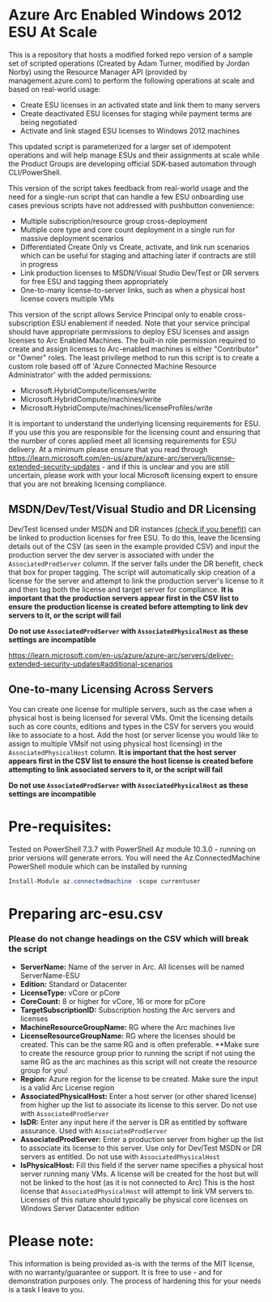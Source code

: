 # Azure Arc Enabled Windows 2012 ESU At Scale
This is a repository that hosts a modified forked repo version of a sample set of scripted operations (Created by Adam Turner, modified by Jordan Norby) using the Resource Manager API (provided by management.azure.com) to perform the following operations at scale and based on real-world usage:
+ Create ESU licenses in an activated state and link them to many servers
+ Create deactivated ESU licenses for staging while payment terms are being negotiated
+ Activate and link staged ESU licenses to Windows 2012 machines

This updated script is parameterized for a larger set of idempotent operations and will help manage ESUs and their assignments at scale while the Product Groups are developing official SDK-based automation through CLI/PowerShell.

This version of the script takes feedback from real-world usage and the need for a single-run script that can handle a few ESU onboarding use cases previous scripts have not addressed with pushbutton convenience:
+ Multiple subscription/resource group cross-deployment
+ Multiple core type and core count deployment in a single run for massive deployment scenarios
+ Differentiated Create Only vs Create, activate, and link run scenarios which can be useful for staging and attaching later if contracts are still in progress
+ Link production licenses to MSDN/Visual Studio Dev/Test or DR servers for free ESU and tagging them appropriately
+ One-to-many license-to-server links, such as when a physical host license covers multiple VMs

This version of the script allows Service Principal only to enable cross-subscription ESU enablement if needed. Note that your service principal should have appropriate permissions to deploy ESU licenses and assign licenses to Arc Enabled Machines. The built-in role permission required to create and assign licenses to Arc-enabled machines is either "Contributor" or "Owner" roles. The least privilege method to run this script is to create a custom role based off of 'Azure Connected Machine Resource Administrator' with the added permissions:
+ Microsoft.HybridCompute/licenses/write
+ Microsoft.HybridCompute/machines/write
+ Microsoft.HybridCompute/machines/licenseProfiles/write

It is important to understand the underlying licensing requirements for ESU.  If you use this you are responsible for the licensing count and ensuring that the number of cores applied meet all licensing requirements for ESU delivery.  At a minimum please ensure that you read through https://learn.microsoft.com/en-us/azure/azure-arc/servers/license-extended-security-updates - and if this is unclear and you are still uncertain, please work with your local Microsoft licensing expert to ensure that you are not breaking licensing compliance.

## MSDN/Dev/Test/Visual Studio and DR Licensing
Dev/Test licensed under MSDN and DR instances [\(check if you benefit\)](https://www.microsoft.com/en-us/licensing/licensing-programs/software-assurance-by-benefits) can be linked to production licenses for free ESU. To do this, leave the licensing details out of the CSV (as seen in the example provided CSV) and input the production server the dev server is associated with under the `AssociatedProdServer` column. If the server falls under the DR benefit, check that box for proper tagging. The script will automatically skip creation of a license for the server and attempt to link the production server's license to it and then tag both the license and target server for compliance. **It is important that the production servers appear first in the CSV list to ensure the production license is created before attempting to link dev servers to it, or the script will fail**

**Do not use `AssociatedProdServer` with `AssociatedPhysicalHost` as these settings are incompatible**

https://learn.microsoft.com/en-us/azure/azure-arc/servers/deliver-extended-security-updates#additional-scenarios

## One-to-many Licensing Across Servers
You can create one license for multiple servers, such as the case when a physical host is being licensed for several VMs. Omit the licensing details such as core counts, editions and types in the CSV for servers you would like to associate to a host. Add the host (or server license you would like to assign to multiple VMsif not using physical host licensing) in the `AssociatedPhysicalHost` column. **It is important that the host server appears first in the CSV list to ensure the host license is created before attempting to link associated servers to it, or the script will fail**

**Do not use `AssociatedProdServer` with `AssociatedPhysicalHost` as these settings are incompatible**

# Pre-requisites:
Tested on PowerShell 7.3.7 with PowerShell Az module 10.3.0 - running on prior versions will generate errors.
You will need the Az.ConnectedMachine PowerShell module which can be installed by running
```powershell
Install-Module az.connectedmachine -scope currentuser
```

# Preparing arc-esu.csv
### Please do not change headings on the CSV which will break the script
+ **ServerName:** Name of the server in Arc. All licenses will be named ServerName-ESU
+ **Edition:** Standard or Datacenter
+ **LicenseType:** vCore or pCore
+ **CoreCount:** 8 or higher for vCore, 16 or more for pCore
+ **TargetSubscriptionID:** Subscription hosting the Arc servers and licenses
+ **MachineResourceGroupName:** RG where the Arc machines live
+ **LicenseResourceGroupName:** RG where the licenses should be created. This can be the same RG and is often preferable. **Make sure to create the resource group prior to running the script if not using the same RG as the arc machines as this script will not create the resource group for you!
+ **Region:** Azure region for the license to be created. Make sure the input is a valid Arc License region
+ **AssociatedPhysicalHost:** Enter a host server (or other shared license) from higher up the list to associate its license to this server. Do not use with `AssociatedProdServer`
+ **IsDR:** Enter any input here if the server is DR as entitled by software assurance. Used with `AssociatedProdServer`
+ **AssociatedProdServer:** Enter a production server from higher up the list to associate its license to this server. Use only for Dev/Test MSDN or DR servers as entitled. Do not use with `AssociatedPhysicalHost`
+ **IsPhysicalHost:** Fill this field if the server name specifies a physical host server running many VMs. A license will be created for the host but will not be linked to the host (as it is not connected to Arc) This is the host license that `AssociatedPhysicalHost` will attempt to link VM servers to. Licenses of this nature should typically be physical core licenses on Windows Server Datacenter edition

# Please note:
This information is being provided as-is with the terms of the MIT license, with no warranty/guarantee or support. It is free to use - and for demonstration purposes only. The process of hardening this for your needs is a task I leave to you.
